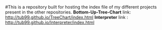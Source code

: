 #This is a repository built for hosting the index file of my different projects present in the other repositories.
<b>Bottom-Up-Tree-Chart</b> link: http://tub99.github.io/TreeChart/index.html
<b>Interpreter</b> link : http://tub99.github.io/Interpreter/index.html  
